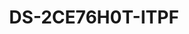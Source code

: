 ---
id: 12
title: "DS-2CE76H0T-ITPF"
slug: "DS-2CE76H0T-ITPF"
subTitle: "5 MP Indoor Fixed Turret Camera"
category: "turbohd"
imgCard: "/src/assets/images/turbohd/DS-2CE76H0T-ITPF/DS-2CE76H0T-ITPF-1.webp"
imgAlt: "DS-2CE76H0T-ITPF"
thumbnails: [
  "/src/assets/images/turbohd/DS-2CE76H0T-ITPF/DS-2CE76H0T-ITPF-1.webp",
]
features: [
  "High quality 5 MP resolution imaging",
  "EXIR 2.0 infrared technology with 20 m night vision",
  "Versatile 4-in-1 video output: TVI, AHD, CVI, CVBS",
  "Compact design ideal for indoor use"
]
rating: 5
reviewCount: 100
specifications: {
  Camera: {
    Image_Sensor: "5 MP CMOS image sensor",
    Max_Resolution: "2560 (H) × 1944 (V)",
    Min_Illumination: "Color: 0.01 Lux @ (F2.0, AGC ON), 0 Lux with IR",
    Shutter_Time: "PAL: 1/25 s to 1/50,000 s; NTSC: 1/30 s to 1/50,000 s",
    Day_and_Night: "ICR",
    Angle_Adjustment: "Pan: 0 to 360°, Tilt: 0 to 75°, Rotation: 0 to 360°",
    Signal_System: "PAL/NTSC"
  },
  Lens: {
    Lens_Type: "2.4 mm, 2.8 mm, 3.6 mm, 6 mm fixed lens",
    Focal_Length_and_FOV: {
      "2.4 mm": "Horizontal_FOV: 103°, Vertical_FOV: 81°, Diagonal_FOV: 142°",
      "2.8 mm": "Horizontal_FOV: 86°, Vertical_FOV: 63°, Diagonal_FOV: 120°",
      "3.6 mm": "Horizontal_FOV: 80°, Vertical_FOV: 63°, Diagonal_FOV: 112°",
      "6 mm": "Horizontal_FOV: 55°, Vertical_FOV: 40°, Diagonal_FOV: 70°"
    },
    Lens_Mount: "M12"
  },
  Image: {
    Image_Parameters_Switch: "STD/HIGH-SAT",
    Image_Settings: "Brightness, Sharpness, DNR, Mirror, Smart IR",
    Frame_Rate: {
      TVI: "5M@20fps, 4M@30fps, 4M@25fps, 1080p@30fps, 1080p@25fps",
      AHD: "5M@20fps, 4M@30fps, 4M@25fps",
      CVI: "4M@30fps, 4M@25fps",
      CVBS: "PAL/NTSC"
    },
    Day_Night_Mode: "Auto/Color/BW (Black and White)",
    Wide_Dynamic_Range: "Digital WDR",
    Image_Enhancement: "BLC, HLC",
    White_Balance: "ATW/MANUAL",
    AGC: "Support"
  },
  Interface: {
    Video_Output: "Switchable TVI/AHD/CVI/CVBS"
  },
  General: {
    Material: "Plastic",
    Dimension: "Φ 84.6 mm × 78.9 mm (Φ 3.33\" × 3.11\")",
    Weight: "Approx. 143 g (0.32 lb.)",
    Operating_Condition: "-40 °C to 60 °C (-40 °F to 140 °F), humidity: 90% or less (non-condensation)",
    Communication: "HIKVISION-C",
    Language: "English"
  },
  Power: {
    Power_Supply: "12 VDC ±25%",
    Consumption: "Max. 4.3 W"
  },
  IR: {
    IR_Range: "Up to 20 m"
  }
}
---